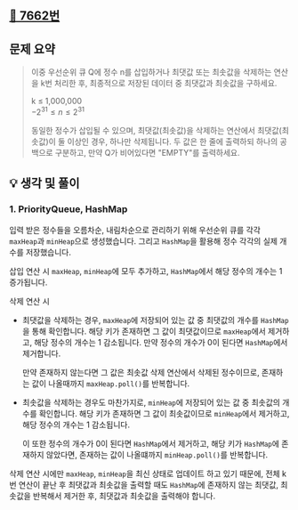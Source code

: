 ## [📌 7662번](https://www.acmicpc.net/problem/7662)

## 문제 요약

> 이중 우선순위 큐 Q에 정수 n를 삽입하거나 최댓값 또는 최솟값을 삭제하는 연산을 k번 처리한 후, 최종적으로 저장된 데이터 중 최댓값과 최솟값을 구하세요.
>
> k ≤ 1,000,000 <br/>
> $-2^{31} ≤ n ≤ 2^{31}$
>
> 동일한 정수가 삽입될 수 있으며, 최댓값(최솟값)을 삭제하는 연산에서 최댓값(최솟값)이 둘 이상인 경우, 하나만 삭제됩니다.
> 두 값은 한 줄에 출력하되 하나의 공백으로 구분하고, 만약 Q가 비어있다면 "EMPTY"를 출력하세요.

## 💡 생각 및 풀이

### 1. PriorityQueue, HashMap

입력 받은 정수들을 오름차순, 내림차순으로 관리하기 위해 우선순위 큐를 각각 ```maxHeap```과 ```minHeap```으로 생성했습니다.
그리고 ```HashMap```을 활용해 정수 각각의 실제 개수를 저장했습니다.

삽입 연산 시 ```maxHeap```, ```minHeap```에 모두 추가하고, ```HashMap```에서 해당 정수의 개수는 1 증가됩니다.

삭제 연산 시

- 최댓값을 삭제하는 경우, ```maxHeap```에 저장되어 있는 값 중 최댓값의 개수를 ```HashMap```을 통해 확인합니다. 해당 키가 존재하면 그 값이 최댓값이므로
  ```maxHeap```에서
  제거하고, 해당 정수의 개수는 1 감소됩니다. 만약 정수의 개수가 0이 된다면 ```HashMap```에서 제거합니다.

  만약 존재하지 않는다면 그 값은 최솟값 삭제 연산에서 삭제된 정수이므로, 존재하는 값이 나올때까지 ```maxHeap.poll()```를 반복합니다.

- 최솟값을 삭제하는 경우도 마찬가지로, ```minHeap```에 저장되어 있는 값 중 최솟값의 개수를 확인합니다. 해당 키가 존재하면 그 값이 최솟값이므로
  ```minHeap```에서 제거하고,
  해당 정수의 개수는 1 감소됩니다.

  이 또한 정수의 개수가 0이 된다면 ```HashMap```에서 제거하고, 해당 키가 ```HashMap```에 존재하지 않았다면, 존재하는 값이 나올떄까지
  ```minHeap.poll()```를 반복합니다.

삭제 연산 시에만 ```maxHeap```, ```minHeap```을 최신 상태로 업데이트 하고 있기 때문에,
전체 k번 연산이 끝난 후 최댓값과 최솟값을 출력할 때도 ```HashMap```에 존재하지 않는 최댓값, 최솟값을 반복해서 제거한 후, 최댓값과 최솟값을 출력해야 합니다. 